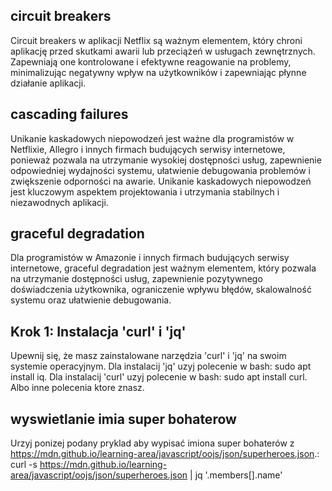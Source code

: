 ## circuit breakers
 Circuit breakers w aplikacji Netflix są ważnym elementem, który chroni aplikację przed skutkami awarii lub przeciążeń w usługach zewnętrznych. Zapewniają one kontrolowane i efektywne reagowanie na problemy, minimalizując negatywny wpływ na użytkowników i zapewniając płynne działanie aplikacji.
 
## cascading failures
 Unikanie kaskadowych niepowodzeń jest ważne dla programistów w Netflixie, Allegro i innych firmach budujących serwisy internetowe, ponieważ pozwala na utrzymanie wysokiej dostępności usług, zapewnienie odpowiedniej wydajności systemu, ułatwienie debugowania problemów i zwiększenie odporności na awarie. Unikanie kaskadowych niepowodzeń jest kluczowym aspektem projektowania i utrzymania stabilnych i niezawodnych aplikacji.
 
## graceful degradation
 Dla programistów w Amazonie i innych firmach budujących serwisy internetowe, graceful degradation jest ważnym elementem, który pozwala na utrzymanie dostępności usług, zapewnienie pozytywnego doświadczenia użytkownika, ograniczenie wpływu błędów, skalowalność systemu oraz ułatwienie debugowania.
 
## Krok 1: Instalacja 'curl' i 'jq'
Upewnij się, że masz zainstalowane narzędzia 'curl' i 'jq' na swoim systemie operacyjnym. Dla instalacij 'jq' uzyj polecenie w bash: sudo apt install iq. Dla instalacij 'curl' uzyj polecenie w bash: sudo apt install curl. Albo inne polecenia ktore znasz. 

## wyswietlanie imia super bohaterow
Urzyj ponizej podany pryklad aby wypisać imiona super bohaterów z https://mdn.github.io/learning-area/javascript/oojs/json/superheroes.json.:
curl -s https://mdn.github.io/learning-area/javascript/oojs/json/superheroes.json | jq '.members[].name' 
